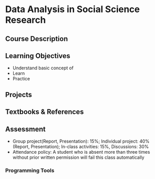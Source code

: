 # Data Analysis in Social Science Research

## Course Description

## Learning Objectives

- Understand basic concept of 
- Learn 
- Practice

## Projects

## Textbooks & References

## Assessment

- Group project(Report, Presentation): 15%; Individual project: 40% (Report, Presentation); In-class activities: 15%, Discussions: 30%
- Attendance policy: A student who is absent more than three times without prior written permission will fail this class automatically

### Programming Tools

